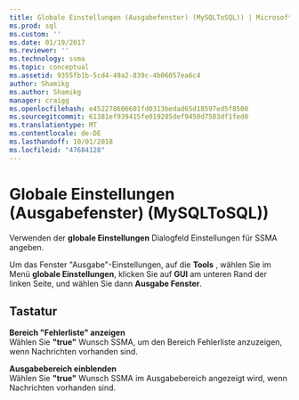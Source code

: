 ```yaml
---
title: Globale Einstellungen (Ausgabefenster) (MySQLToSQL)) | Microsoft-Dokumentation
ms.prod: sql
ms.custom: ''
ms.date: 01/19/2017
ms.reviewer: ''
ms.technology: ssma
ms.topic: conceptual
ms.assetid: 9355fb1b-5cd4-49a2-839c-4b06057ea6c4
author: Shamikg
ms.author: Shamikg
manager: craigg
ms.openlocfilehash: e452278606601fd0313bedad65d18597ed5f8500
ms.sourcegitcommit: 61381ef939415fe019285def9450d7583df1fed0
ms.translationtype: MT
ms.contentlocale: de-DE
ms.lasthandoff: 10/01/2018
ms.locfileid: "47684128"
---
```

# <a name="global-settings-output-window-mysqltosql"></a>Globale Einstellungen (Ausgabefenster) (MySQLToSQL))
Verwenden der **globale Einstellungen** Dialogfeld Einstellungen für SSMA angeben.  
  
Um das Fenster "Ausgabe"-Einstellungen, auf die **Tools** , wählen Sie im Menü **globale Einstellungen**, klicken Sie auf **GUI** am unteren Rand der linken Seite, und wählen Sie dann **Ausgabe Fenster**.  
  
## <a name="options"></a>Tastatur  
**Bereich "Fehlerliste" anzeigen**  
Wählen Sie **"true"** Wunsch SSMA, um den Bereich Fehlerliste anzuzeigen, wenn Nachrichten vorhanden sind.  
  
**Ausgabebereich einblenden**  
Wählen Sie **"true"** Wunsch SSMA im Ausgabebereich angezeigt wird, wenn Nachrichten vorhanden sind.  
  

